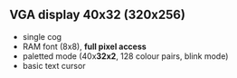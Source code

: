 VGA display 40x32 (320x256)
-----------------
 - single cog
 - RAM font (8x8), **full pixel access**
 - paletted mode (40x**32x2**, 128 colour pairs, blink mode)
 - basic text cursor
